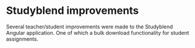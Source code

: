 <!--
  id: 3160
  slug: studyblend-improvements
  type: fortpolio
  categories: 
  tags: Angular, REST, Grunt, UX, JSDoc, concept
  clients: 
  collaboration: 
  prizes: 
  images: 
  inCv: false
  inPortfolio: false
  dateFrom: 2016-09-08
  dateTo: 2016-08-17
-->

# Studyblend improvements

<p>Several teacher/student improvements were made to the Studyblend Angular application. One of which a bulk download functionality for student assignments.</p>